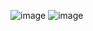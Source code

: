![image](https://github.com/simonh19/uebung-mak-datumsuche-tabelle-mit-highlighting/assets/155490596/9492aa10-8ef0-467f-8831-167adccce76a)
![image](https://github.com/simonh19/uebung-mak-datumsuche-tabelle-mit-highlighting/assets/155490596/749af9b7-f940-4ad6-a1fe-9198235f7d24)
